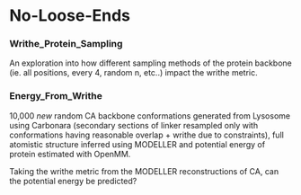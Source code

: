 # No-Loose-Ends


### Writhe_Protein_Sampling
An exploration into how different sampling methods of the protein backbone (ie. all positions, every 4, random n, etc..) impact the writhe metric.


### Energy_From_Writhe
10,000 _new_ random CA backbone conformations generated from Lysosome using Carbonara (secondary sections of linker resampled only with conformations having reasonable overlap + writhe due to constraints), full atomistic structure inferred using MODELLER and potential energy of protein estimated with OpenMM. 


Taking the writhe metric from the MODELLER reconstructions of CA, can the potential energy be predicted?
